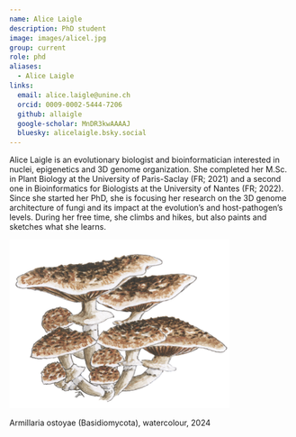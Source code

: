 ```yaml
---
name: Alice Laigle
description: PhD student
image: images/alicel.jpg
group: current
role: phd
aliases:
  - Alice Laigle
links:
  email: alice.laigle@unine.ch
  orcid: 0009-0002-5444-7206
  github: allaigle
  google-scholar: MnDR3kwAAAAJ
  bluesky: alicelaigle.bsky.social
---
```


Alice Laigle is an evolutionary biologist and bioinformatician interested in nuclei, epigenetics and 3D genome organization. She completed her M.Sc. in Plant Biology at the University of Paris-Saclay (FR; 2021) and a second one in Bioinformatics for Biologists at the University of Nantes (FR; 2022).  Since she started her PhD, she is  focusing her research on the 3D genome architecture of fungi and its impact at the evolution’s and host-pathogen’s levels. During her free time, she climbs and hikes, but also paints and sketches what she learns.

<img title="Armillaria ostoyae" alt="Armillaria ostoyae" src="images/alicel_armillaria.png">

Armillaria ostoyae (Basidiomycota), watercolour, 2024